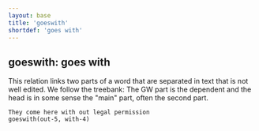 ```yaml
---
layout: base
title: 'goeswith'
shortdef: 'goes with'
---
```


## goeswith: goes with

This relation links two parts of a word that are separated in text
that is not well edited. We follow the treebank: The GW part is the
dependent and the head is in some sense the "main" part, often the
second part.

~~~ sdparse
They come here with out legal permission
goeswith(out-5, with-4)
~~~
